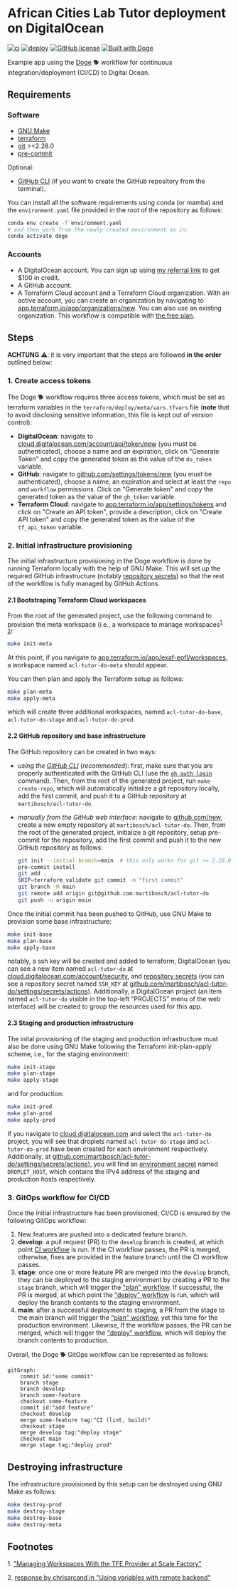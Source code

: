 # African Cities Lab Tutor deployment on DigitalOcean

[![ci](https://github.com/martibosch/acl-tutor-do/actions/workflows/ci.yaml/badge.svg)](https://github.com/martibosch/acl-tutor-do/actions/workflows/ci.yaml)
[![deploy](https://github.com/martibosch/acl-tutor-do/actions/workflows/deploy.yaml/badge.svg?branch=main)](https://github.com/martibosch/acl-tutor-do/actions/workflows/deploy.yaml?query=branch%3Amain)
[![GitHub license](https://img.shields.io/github/license/martibosch/acl-tutor-do.svg)](https://github.com/martibosch/acl-tutor-do/blob/main/LICENSE)
[![Built with Doge](https://img.shields.io/badge/built%20with-Doge-orange)](https://github.com/martibosch/cookiecutter-doge)

Example app using the [Doge](https://github.com/martibosch/cookiecutter-doge) :dog2: workflow for continuous integration/deployment (CI/CD) to Digital Ocean.

## Requirements

### Software

* [GNU Make](https://www.gnu.org/software/make/)
* [terraform](https://www.terraform.io/)
* [git](https://git-scm.com/) >=2.28.0
* [pre-commit](https://pre-commit.com/)

Optional:

* [GitHub CLI](https://cli.github.com/) (if you want to create the GitHub repository from the terminal).

You can install all the software requirements using conda (or mamba) and the `environment.yaml` file provided in the root of the repository as follows:

```bash
conda env create -f environment.yaml
# and then work from the newly-created environment as in:
conda activate doge
```

### Accounts

* A DigitalOcean account. You can sign up using [my referral link](https://m.do.co/c/fcde1e9e1f62) to get $100 in credit.
* A GitHub account.
* A Terraform Cloud account and a Terraform Cloud organization. With an active account, you can create an organization by navigating to [app.terraform.io/app/organizations/new](https://app.terraform.io/app/organizations/new). You can also use an existing organization. This workflow is compatible with [the free plan](https://www.terraform.io/cloud-docs/overview).

## Steps

**ACHTUNG** :warning:: it is very important that the steps are followed **in the order** outlined below:

### 1. Create access tokens

The Doge :dog2: workflow requires three access tokens, which must be set as terraform variables in the `terraform/deploy/meta/vars.tfvars` file (**note** that to avoid disclosing sensitive information, this file is kept out of version control):

* **DigitalOcean**: navigate to [cloud.digitalocean.com/account/api/token/new](https://cloud.digitalocean.com/account/api/tokens/new) (you must be authenticated), choose a name and an expiration, click on "Generate Token" and copy the generated token as the value of the `do_token` variable.
* **GitHub**: navigate to [github.com/settings/tokens/new](https://github.com/settings/tokens/new) (you must be authenticated), choose a name, an expiration and select at least the `repo` and `workflow` permissions. Click on "Generate token" and copy the generated token as the value of the `gh_token` variable.
* **Terraform Cloud**: navigate to [app.terraform.io/app/settings/tokens](https://app.terraform.io/app/settings/tokens) and click on "Create an API token", provide a description, click on "Create API token" and copy the generated token as the value of the `tf_api_token` variable.

### 2. Initial infrastructure provisioning

The initial infrastructure provisioning in the Doge workflow is done by running Terraform locally with the help of GNU Make. This will set up the required GitHub infrastructure (notably [repository secrets](https://docs.github.com/en/actions/security-guides/encrypted-secrets)) so that the rest of the workflow is fully managed by GitHub Actions.

#### 2.1 Bootstraping Terraform Cloud workspaces

From the root of the generated project, use the following command to provision the meta workspace (i.e., a workspace to manage workspaces<sup>[1](#managing-workspaces-scale-factory), [2](#bootstraping-workspaces)):

```bash
make init-meta
```

At this point, if you navigate to [app.terraform.io/app/exaf-epfl/workspaces](https://app.terraform.io/app/exaf-epfl/workspaces), a workspace named `acl-tutor-do-meta` should appear.

You can then plan and apply the Terraform setup as follows:

```bash
make plan-meta
make apply-meta
```

which will create three additional workspaces, named `acl-tutor-do-base`, `acl-tutor-do-stage` and `acl-tutor-do-prod`.

#### 2.2 GitHub repository and base infrastructure

The GitHub repository can be created in two ways:

* *using the [GitHub CLI](https://cli.github.com/)* (*recommended*): first, make sure that you are properly authenticated with the GitHub CLI (use the [`gh auth login`](https://cli.github.com/manual/gh_auth_login) command). Then, from the root of the generated project, run `make create-repo`, which will automatically initialize a git repository locally, add the first commit, and push it to a GitHub repository at `martibosch/acl-tutor-do`.

* *manually from the GitHub web interface*: navigate to [github.com/new](https://github.com/new), create a new empty repository at `martibosch/acl-tutor-do`. Then, from the root of the generated project, initialize a git repository, setup pre-commit for the repository, add the first commit and push it to the new GitHub repository as follows:

	```bash
	git init --initial-branch=main  # this only works for git >= 2.28.0
	pre-commit install
	git add .
	SKIP=terraform_validate git commit -m "first commit"
	git branch -M main
	git remote add origin git@github.com:martibosch/acl-tutor-do
	git push -u origin main
	```

Once the initial commit has been pushed to GitHub, use GNU Make to provision some base infrastructure:

```bash
make init-base
make plan-base
make apply-base
```

notably, a ssh key will be created and added to terraform, DigitalOcean (you can see a new item named `acl-tutor-do` at [cloud.digitalocean.com/account/security](https://cloud.digitalocean.com/account/security), and [repository secrets](https://docs.github.com/en/actions/security-guides/encrypted-secrets#creating-encrypted-secrets-for-a-repository) (you can see a repository secret named `SSH_KEY` at [github.com/martibosch/acl-tutor-do/settings/secrets/actions](https://github.com/martibosch/acl-tutor-do/settings/secrets/actions)). Additionally, a DigitalOcean project (an item named `acl-tutor-do` visible in the top-left "PROJECTS" menu of the web interface) will be created to group the resources used for this app.

#### 2.3 Staging and production infrastructure

The inital provisioning of the staging and production infrastructure must also be done using GNU Make following the Terraform init-plan-apply scheme, i.e., for the staging environment:

```bash
make init-stage
make plan-stage
make apply-stage
```

and for production:

```bash
make init-prod
make plan-prod
make apply-prod
```

If you navigate to [cloud.digitalocean.com](https://cloud.digitalocean.com) and select the `acl-tutor-do` project, you will see that droplets named `acl-tutor-do-stage` and `acl-tutor-do-prod` have been created for each environment respectively. Additionally, at [github.com/martibosch/acl-tutor-do/settings/secrets/actions](https://github.com/martibosch/acl-tutor-do/settings/secrets/actions)), you will find an [environment secret](https://docs.github.com/en/actions/security-guides/encrypted-secrets#creating-encrypted-secrets-for-an-environment) named `DROPLET_HOST`, which contains the IPv4 address of the staging and production hosts respectively.

### 3. GitOps workflow for CI/CD

Once the initial infrastructure has been provisioned, CI/CD is ensured by the following GitOps workflow:

1. New features are pushed into a dedicated feature branch.
2. **develop**: a pull request (PR) to the `develop` branch is created, at which point [CI workflow](https://github.com/martibosch/acl-tutor-do/blob/main/.github/workflows/ci.yaml) is run. If the CI workflow passes, the PR is merged, otherwise, fixes are provided in the feature branch until the CI workflow passes.
3. **stage**: once one or more feature PR are merged into the `develop` branch, they can be deployed to the staging environment by creating a PR to the `stage` branch, which will trigger the ["plan" workflow](https://github.com/martibosch/acl-tutor-do/blob/main/.github/workflows/plan.yaml). If successful, the PR is merged, at which point the ["deploy" workflow](https://github.com/martibosch/acl-tutor-do/blob/main/.github/workflows/deploy.yaml) is run, which will deploy the branch contents to the staging environment.
4. **main**: after a successful deployment to staging, a PR from the stage to the main branch will trigger the ["plan" workflow](https://github.com/martibosch/acl-tutor-do/blob/main/.github/workflows/plan.yaml), yet this time for the production environment. Likewise, If the workflow passes, the PR can be merged, which will trigger the ["deploy" workflow](https://github.com/martibosch/acl-tutor-do/blob/main/.github/workflows/deploy.yaml), which will deploy the branch contents to production.

Overall, the Doge :dog2: GitOps workflow can be represented as follows:

```mermaid
gitGraph:
    commit id:"some commit"
    branch stage
    branch develop
    branch some-feature
    checkout some-feature
    commit id:"add feature"
    checkout develop
    merge some-feature tag:"CI (lint, build)"
    checkout stage
    merge develop tag:"deploy stage"
    checkout main
    merge stage tag:"deploy prod"
```

## Destroying infrastructure

The infrastructure provisioned by this setup can be destroyed using GNU Make as follows:

```bash
make destroy-prod
make destroy-stage
make destroy-base
make destroy-meta
```

## Footnotes

<a name="managing-workspaces-scale-factory">1</a>. ["Managing Workspaces With the TFE Provider at Scale Factory"](https://www.hashicorp.com/resources/managing-workspaces-with-the-tfe-provider-at-scale-factory)

<a name="managing-workspaces-scale-factory">2</a>. [response by chrisarcand in "Using variables with remote backend"](https://discuss.hashicorp.com/t/using-variables-with-remote-backend/24531/2)
